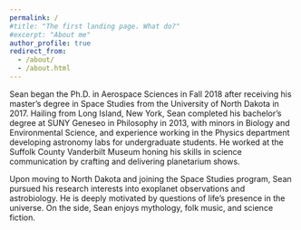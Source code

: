 ```yaml
---
permalink: /
#title: "The first landing page. What do?"
#excerpt: "About me"
author_profile: true
redirect_from: 
  - /about/
  - /about.html
---
```



Sean began the Ph.D. in Aerospace Sciences in Fall 2018 after receiving his master’s degree in Space Studies from the University of North Dakota in 2017. Hailing from Long Island, New York, Sean completed his bachelor’s degree at SUNY Geneseo in Philosophy in 2013, with minors in Biology and Environmental Science, and experience working in the Physics department developing astronomy labs for undergraduate students. He worked at the Suffolk County Vanderbilt Museum honing his skills in science communication by crafting and delivering planetarium shows.  

Upon moving to North Dakota and joining the Space Studies program, Sean pursued his research interests into exoplanet observations and astrobiology. He is deeply motivated by questions of life’s presence in the universe. On the side, Sean enjoys mythology, folk music, and science fiction.
